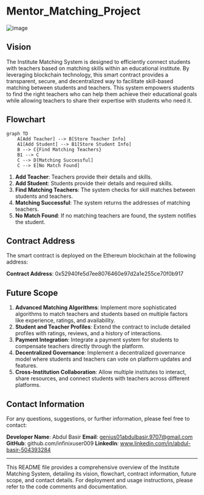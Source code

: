 # Mentor_Matching_Project
![image](https://github.com/user-attachments/assets/37db0c1f-e816-4c6b-9ae9-a173191dca32)


## Vision

The Institute Matching System is designed to efficiently connect students with teachers based on matching skills within an educational institute. By leveraging blockchain technology, this smart contract provides a transparent, secure, and decentralized way to facilitate skill-based matching between students and teachers. This system empowers students to find the right teachers who can help them achieve their educational goals while allowing teachers to share their expertise with students who need it.

## Flowchart

```mermaid
graph TD
    A[Add Teacher] --> B[Store Teacher Info]
    A1[Add Student] --> B1[Store Student Info]
    B --> C{Find Matching Teachers}
    B1 --> C
    C --> D[Matching Successful]
    C --> E[No Match Found]
```

1. **Add Teacher**: Teachers provide their details and skills.
2. **Add Student**: Students provide their details and required skills.
3. **Find Matching Teachers**: The system checks for skill matches between students and teachers.
4. **Matching Successful**: The system returns the addresses of matching teachers.
5. **No Match Found**: If no matching teachers are found, the system notifies the student.

## Contract Address

The smart contract is deployed on the Ethereum blockchain at the following address:

**Contract Address**: 0x52940fe5d7ee8076460e97d2a1e255ce70f0b917



## Future Scope

1. **Advanced Matching Algorithms**: Implement more sophisticated algorithms to match teachers and students based on multiple factors like experience, ratings, and availability.
2. **Student and Teacher Profiles**: Extend the contract to include detailed profiles with ratings, reviews, and a history of interactions.
3. **Payment Integration**: Integrate a payment system for students to compensate teachers directly through the platform.
4. **Decentralized Governance**: Implement a decentralized governance model where students and teachers can vote on platform updates and features.
5. **Cross-Institution Collaboration**: Allow multiple institutes to interact, share resources, and connect students with teachers across different platforms.

## Contact Information

For any questions, suggestions, or further information, please feel free to contact:

**Developer Name**: Abdul Basir
**Email**: genius01abdulbasir.9707@gmail.com
**GitHub**:  github.com/infinixuser009
**LinkedIn**: www.linkedin.com/in/abdul-basir-504393284

---

This README file provides a comprehensive overview of the Institute Matching System, detailing its vision, flowchart, contract information, future scope, and contact details. For deployment and usage instructions, please refer to the code comments and documentation.
